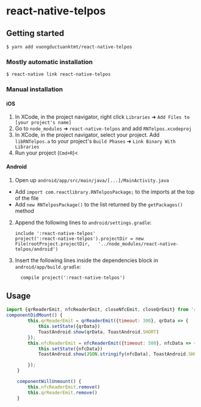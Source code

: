 
# react-native-telpos

## Getting started

`$ yarn add vuongductuanktmt/react-native-telpos`

### Mostly automatic installation

`$ react-native link react-native-telpos`

### Manual installation


#### iOS

1. In XCode, in the project navigator, right click `Libraries` ➜ `Add Files to [your project's name]`
2. Go to `node_modules` ➜ `react-native-telpos` and add `RNTelpos.xcodeproj`
3. In XCode, in the project navigator, select your project. Add `libRNTelpos.a` to your project's `Build Phases` ➜ `Link Binary With Libraries`
4. Run your project (`Cmd+R`)<

#### Android

1. Open up `android/app/src/main/java/[...]/MainActivity.java`
  - Add `import com.reactlibrary.RNTelposPackage;` to the imports at the top of the file
  - Add `new RNTelposPackage()` to the list returned by the `getPackages()` method
2. Append the following lines to `android/settings.gradle`:
  	```
  	include ':react-native-telpos'
  	project(':react-native-telpos').projectDir = new File(rootProject.projectDir, 	'../node_modules/react-native-telpos/android')
  	```
3. Insert the following lines inside the dependencies block in `android/app/build.gradle`:
  	```
      compile project(':react-native-telpos')
  	```

## Usage
```javascript
import {qrReaderEmit, nfcReaderEmit, closeNfcEmit, closeQrEmit} from 'react-native-telpos';
componentDidMount() {
        this.qrReaderEmit = qrReaderEmit({timeout: 300}, qrData => {
            this.setState({qrData})
            ToastAndroid.show(qrData, ToastAndroid.SHORT)
        });
        this.nfcReaderEmit = nfcReaderEmit({timeout: 500}, nfcData => {
            this.setState({nfcData})
            ToastAndroid.show(JSON.stringify(nfcData), ToastAndroid.SHORT)

        });
    }

    componentWillUnmount() {
        this.nfcReaderEmit.remove()
        this.qrReaderEmit.remove()
    }
```
  
